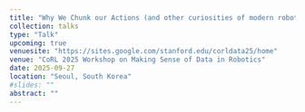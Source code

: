 ```yaml
---
title: "Why We Chunk our Actions (and other curiosities of modern robot learning)"
collection: talks
type: "Talk"
upcoming: true
venuesite: "https://sites.google.com/stanford.edu/corldata25/home"
venue: "CoRL 2025 Workshop on Making Sense of Data in Robotics"
date: 2025-09-27
location: "Seoul, South Korea"
#slides: ""
abstract: ""
---
```



